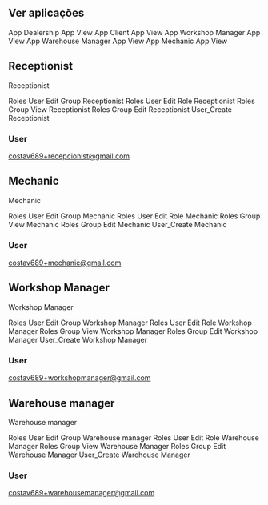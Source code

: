 ## Ver aplicações
App Dealership App View
App Client App View
App Workshop Manager App View
App Warehouse Manager App View
App Mechanic App View

## Receptionist
Receptionist

Roles User Edit Group Receptionist
Roles User Edit Role Receptionist
Roles Group View Receptionist
Roles Group Edit Receptionist
User_Create Receptionist

### User
costav689+recepcionist@gmail.com

## Mechanic
Mechanic

Roles User Edit Group Mechanic
Roles User Edit Role Mechanic
Roles Group View Mechanic
Roles Group Edit Mechanic
User_Create Mechanic

### User
costav689+mechanic@gmail.com


## Workshop Manager
Workshop Manager

Roles User Edit Group Workshop Manager
Roles User Edit Role Workshop Manager
Roles Group View Workshop Manager
Roles Group Edit Workshop Manager
User_Create Workshop Manager

### User
costav689+workshopmanager@gmail.com

## Warehouse manager
Warehouse manager

Roles User Edit Group Warehouse manager
Roles User Edit Role Warehouse Manager
Roles Group View Warehouse Manager
Roles Group Edit Warehouse Manager
User_Create Warehouse Manager

### User
costav689+warehousemanager@gmail.com